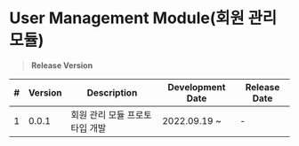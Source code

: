 # User Management Module(회원 관리 모듈)

> **Release Version**

|#|Version|Description|Development Date|Release Date|
|---|---|---|---|---|
|1|0.0.1|회원 관리 모듈 프로토타입 개발|2022.09.19 ~ |-|
